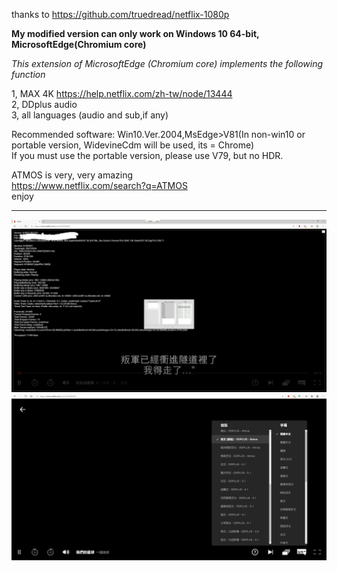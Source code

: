 thanks to https://github.com/truedread/netflix-1080p

**My modified version can only work on Windows 10 64-bit, MicrosoftEdge(Chromium core)**

*This extension of MicrosoftEdge (Chromium core) implements the following function*  

1, MAX 4K  https://help.netflix.com/zh-tw/node/13444   
2, DDplus audio   
3, all languages (audio and sub,if any)  
    
    
Recommended software: Win10.Ver.2004,MsEdge>V81(In non-win10 or portable version, WidevineCdm will be used, its = Chrome)  
If you must use the portable version, please use V79, but no HDR.  
    
    
ATMOS is very, very amazing  
https://www.netflix.com/search?q=ATMOS  
enjoy
    
    
-------------------------------------------------------------------------------------------------------
     
![image](img/n1.png)
![image](img/n3.png)